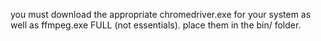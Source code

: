 you must download the appropriate chromedriver.exe for your system as well as ffmpeg.exe FULL (not essentials). place them in the bin/ folder.